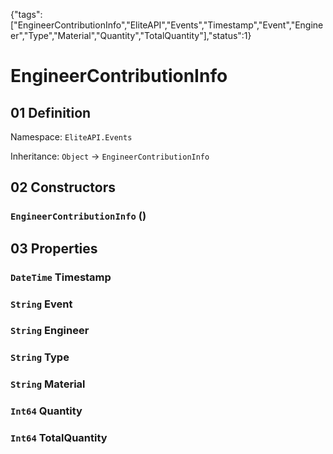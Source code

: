 {"tags":["EngineerContributionInfo","EliteAPI","Events","Timestamp","Event","Engineer","Type","Material","Quantity","TotalQuantity"],"status":1}

# EngineerContributionInfo

## 01 Definition

Namespace: `EliteAPI.Events`

Inheritance: `Object` → `EngineerContributionInfo`

## 02 Constructors

### `EngineerContributionInfo` ()

## 03 Properties

### `DateTime` Timestamp

### `String` Event

### `String` Engineer

### `String` Type

### `String` Material

### `Int64` Quantity

### `Int64` TotalQuantity

